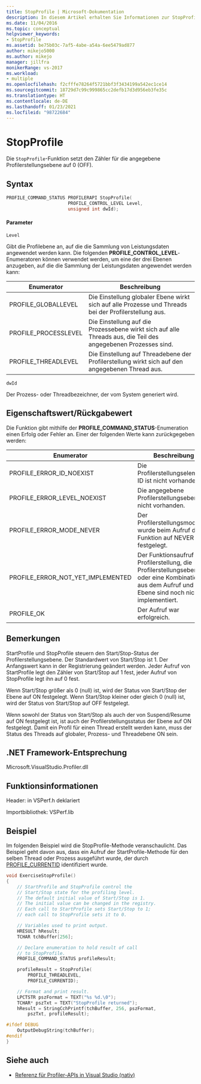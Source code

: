 ```yaml
---
title: StopProfile | Microsoft-Dokumentation
description: In diesem Artikel erhalten Sie Informationen zur StopProfile-Funktion. Dies legt den Zähler für eine angegebene Profilerstellungsebene auf 0 (aus) fest.
ms.date: 11/04/2016
ms.topic: conceptual
helpviewer_keywords:
- StopProfile
ms.assetid: be75b03c-7af5-4abe-a54a-6ee5479ad877
author: mikejo5000
ms.author: mikejo
manager: jillfra
monikerRange: vs-2017
ms.workload:
- multiple
ms.openlocfilehash: f2cfffe78264f5721bbf3f3434199a542ec1ce14
ms.sourcegitcommit: 18729d7c99c999865cc2defb17d3d956eb3fe35c
ms.translationtype: HT
ms.contentlocale: de-DE
ms.lasthandoff: 01/23/2021
ms.locfileid: "98722684"
---
```

# <a name="stopprofile"></a>StopProfile
Die `StopProfile`-Funktion setzt den Zähler für die angegebene Profilerstellungsebene auf 0 (OFF).

## <a name="syntax"></a>Syntax

```cpp
PROFILE_COMMAND_STATUS PROFILERAPI StopProfile(
                       PROFILE_CONTROL_LEVEL Level,
                       unsigned int dwId);
```

#### <a name="parameters"></a>Parameter
 `Level`

 Gibt die Profilebene an, auf die die Sammlung von Leistungsdaten angewendet werden kann. Die folgenden **PROFILE_CONTROL_LEVEL**-Enumeratoren können verwendet werden, um eine der drei Ebenen anzugeben, auf die die Sammlung der Leistungsdaten angewendet werden kann:

|Enumerator|Beschreibung|
|----------------|-----------------|
|PROFILE_GLOBALLEVEL|Die Einstellung globaler Ebene wirkt sich auf alle Prozesse und Threads bei der Profilerstellung aus.|
|PROFILE_PROCESSLEVEL|Die Einstellung auf die Prozessebene wirkt sich auf alle Threads aus, die Teil des angegebenen Prozesses sind.|
|PROFILE_THREADLEVEL|Die Einstellung auf Threadebene der Profilerstellung wirkt sich auf den angegebenen Thread aus.|

 `dwId`

 Der Prozess- oder Threadbezeichner, der vom System generiert wird.

## <a name="property-valuereturn-value"></a>Eigenschaftswert/Rückgabewert
 Die Funktion gibt mithilfe der **PROFILE_COMMAND_STATUS**-Enumeration einen Erfolg oder Fehler an. Einer der folgenden Werte kann zurückgegeben werden:

|Enumerator|Beschreibung|
|----------------|-----------------|
|PROFILE_ERROR_ID_NOEXIST|Die Profilerstellungselement-ID ist nicht vorhanden.|
|PROFILE_ERROR_LEVEL_NOEXIST|Die angegebene Profilerstellungsebene ist nicht vorhanden.|
|PROFILE_ERROR_MODE_NEVER|Der Profilerstellungsmodus wurde beim Aufruf der Funktion auf NEVER festgelegt.|
|PROFILE_ERROR_NOT_YET_IMPLEMENTED|Der Funktionsaufruf der Profilerstellung, die Profilerstellungsebene oder eine Kombination aus dem Aufruf und der Ebene sind noch nicht implementiert.|
|PROFILE_OK|Der Aufruf war erfolgreich.|

## <a name="remarks"></a>Bemerkungen
 StartProfile und StopProfile steuern den Start/Stop-Status der Profilerstellungsebene. Der Standardwert von Start/Stop ist 1. Der Anfangswert kann in der Registrierung geändert werden. Jeder Aufruf von StartProfile legt den Zähler von Start/Stop auf 1 fest, jeder Aufruf von StopProfile legt ihn auf 0 fest.

 Wenn Start/Stop größer als 0 (null) ist, wird der Status von Start/Stop der Ebene auf ON festgelegt. Wenn Start/Stop kleiner oder gleich 0 (null) ist, wird der Status von Start/Stop auf OFF festgelegt.

 Wenn sowohl der Status von Start/Stop als auch der von Suspend/Resume auf ON festgelegt ist, ist auch der Profilerstellungsstatus der Ebene auf ON festgelegt. Damit ein Profil für einen Thread erstellt werden kann, muss der Status des Threads auf globaler, Prozess- und Threadebene ON sein.

## <a name="net-framework-equivalent"></a>.NET Framework-Entsprechung
 Microsoft.VisualStudio.Profiler.dll

## <a name="function-information"></a>Funktionsinformationen
 Header: in VSPerf.h deklariert

 Importbibliothek: VSPerf.lib

## <a name="example"></a>Beispiel
 Im folgenden Beispiel wird die StopProfile-Methode veranschaulicht. Das Beispiel geht davon aus, dass ein Aufruf der StartProfile-Methode für den selben Thread oder Prozess ausgeführt wurde, der durch [PROFILE_CURRENTID](../profiling/profile-currentid.md) identifiziert wurde.

```cpp
void ExerciseStopProfile()
{
    // StartProfile and StopProfile control the
    // Start/Stop state for the profiling level.
    // The default initial value of Start/Stop is 1.
    // The initial value can be changed in the registry.
    // Each call to StartProfile sets Start/Stop to 1;
    // each call to StopProfile sets it to 0.

    // Variables used to print output.
    HRESULT hResult;
    TCHAR tchBuffer[256];

    // Declare enumeration to hold result of call
    // to StopProfile.
    PROFILE_COMMAND_STATUS profileResult;

    profileResult = StopProfile(
        PROFILE_THREADLEVEL,
        PROFILE_CURRENTID);

    // Format and print result.
    LPCTSTR pszFormat = TEXT("%s %d.\0");
    TCHAR* pszTxt = TEXT("StopProfile returned");
    hResult = StringCchPrintf(tchBuffer, 256, pszFormat,
        pszTxt, profileResult);

#ifdef DEBUG
    OutputDebugString(tchBuffer);
#endif
}
```

## <a name="see-also"></a>Siehe auch
- [Referenz für Profiler-APIs in Visual Studio (nativ)](../profiling/visual-studio-profiler-api-reference-native.md)
